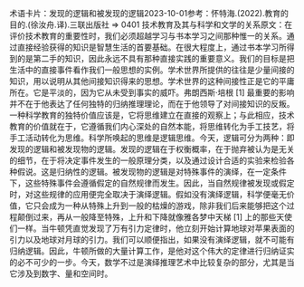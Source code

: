 

术语卡片：发现的逻辑和被发现的逻辑2023-10-01参考：怀特海.(2022).教育的目的.(徐汝舟.译).三联出版社 => 0401 技术教育及其与科学和文学的关系原文：在评价技术教育的重要性时，我们必须超越学习与书本学习之间那种惟一的关系。通过直接经验获得的知识是智慧生活的首要基础。在很大程度上，通过书本学习所得到的是第二手的知识，因此永远不具有那种直接实践的重要意义。我们的目标是把生活中的直接事件看作我们一般思想的实例。学术世界所提供的往往是少量间接的知识，用以说明从其他间接知识得来的思想。学术世界的这种间接性正是它的平庸所在。它是平淡的，因为它从未受到事实的威吓。弗朗西斯·培根 [1] 最重要的影响并不在于他表达了任何独特的归纳推理理论，而在于他领导了对间接知识的反叛。一种科学教育的独特价值应该是，它将思维建立在直接的观察上；与此相应，技术教育的价值就在于，它遵循我们内心深处的自然本能，将思维转化为手工技艺，将手工活动转化为思维。科学所唤起的思维是逻辑思维。今天，逻辑可分为两种：即发现的逻辑和被发现物的逻辑。发现的逻辑在于权衡概率，在于抛弃被认为是无关的细节，在于将决定事件发生的一般原理分类，以及通过设计合适的实验来检验各种假说。这是归纳性的逻辑。被发现物的逻辑是对特殊事件的演绎，在一定条件下，这些特殊事件会遵循假定的自然规律而发生。因此，当自然规律被发现或假定时，对这些规律的应用便完全取决于演绎逻辑。假如没有演绎逻辑，科学便毫无价值，它只会成为一种从特殊上升到一般的枯燥的游戏，除非我们后来能够把这个过程颠倒过来，再从一般降至特殊，上升和下降就像雅各梦中天梯 [1] 上的那些天使们一样。当牛顿凭直觉发现了万有引力定律时，他立刻开始计算地球对苹果表面的引力以及地球对月球的引力。我们可以顺便指出，如果没有演绎逻辑，就不可能有归纳逻辑。因此，牛顿所做的大量计算工作，是他对这个伟大的定律进行归纳证实的必不可少的一步。今天，数学不过是演绎推理艺术中比较复杂的部分，尤其是当它涉及到数字、量和空间时。